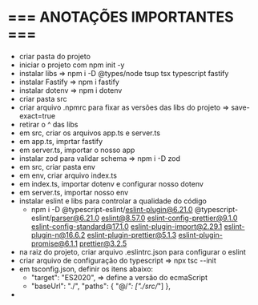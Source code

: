 # === ANOTAÇÕES IMPORTANTES ===

- criar pasta do projeto
- iniciar o projeto com npm init -y
- instalar libs => npm i -D @types/node tsup tsx typescript fastify
- instalar Fastify => npm i fastify
- instalar dotenv => npm i dotenv
- criar pasta src
- criar arquivo .npmrc para fixar as versões das libs do projeto => save-exact=true
- retirar o ^ das libs
- em src, criar os arquivos app.ts e server.ts
- em app.ts, imprtar fastify
- em server.ts, importar o nosso app
- instalar zod para validar schema => npm i -D zod
- em src, criar pasta env
- em  env, criar arquivo index.ts 
- em index.ts, importar dotenv e configurar nosso dotenv
- em server.ts, importar nosso env
- instalar eslint e libs para controlar a qualidade do código 
    - npm i -D @typescript-eslint/eslint-plugin@6.21.0 @typescript-eslint/parser@6.21.0 eslint@8.57.0 eslint-config-prettier@9.1.0 eslint-config-standard@17.1.0 eslint-plugin-import@2.29.1 eslint-plugin-n@16.6.2 eslint-plugin-prettier@5.1.3 eslint-plugin-promise@6.1.1 prettier@3.2.5
- na raiz do projeto, criar arquivo .eslintrc.json para configurar o eslint
- criar arquivo de configuração do typescript => npx tsc --init
- em tsconfig.json, definir os itens abaixo:
    - "target": "ES2020", => define a versão do ecmaScript
    - "baseUrl": "./",
      "paths": {
      "@/*": ["./src/*"]
      },  
- 